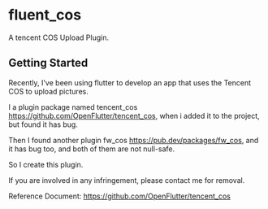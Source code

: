 # fluent_cos

A tencent COS Upload Plugin.

## Getting Started

Recently, I've been using flutter to develop an app that uses the Tencent COS to upload pictures.

I a plugin package named tencent_cos https://github.com/OpenFlutter/tencent_cos, when i added it to the project, but found it has bug.

Then I found another plugin fw_cos https://pub.dev/packages/fw_cos, and it has bug too, and both of them are not null-safe.

So I create this plugin.

If you are involved in any infringement, please contact me for removal.

Reference Document: https://github.com/OpenFlutter/tencent_cos

